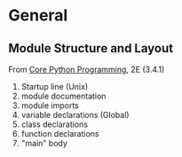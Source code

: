 # General

## Module Structure and Layout

From [Core Python Programming](http://cpp.wesc.webfactional.com/), 2E (3.4.1)

1. Startup line (Unix)
1. module documentation
1. module imports
1. variable declarations (Global)
1. class declarations
1. function declarations
1. "main" body

